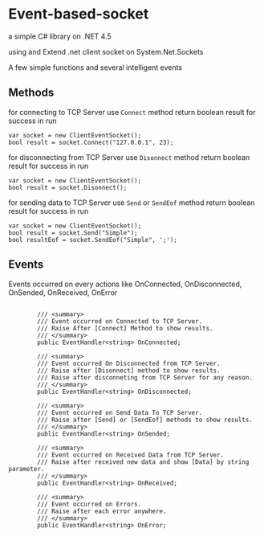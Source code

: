 # Event-based-socket

a simple C# library on .NET 4.5

using and Extend .net client socket on System.Net.Sockets

A few simple functions and several intelligent events

## Methods

for connecting to TCP Server use `Connect` method
return boolean result for success in run
```
var socket = new ClientEventSocket();
bool result = socket.Connect("127.0.0.1", 23);
```


for disconnecting from TCP Server use `Disonnect` method
return boolean result for success in run
```
var socket = new ClientEventSocket();
bool result = socket.Disonnect();
```

for sending data to TCP Server use `Send` or `SendEof` method
return boolean result for success in run
```
var socket = new ClientEventSocket();
bool result = socket.Send("Simple");
bool resultEof = socket.SendEof("Simple", ';');
```

## Events

Events occurred on every actions like OnConnected, OnDisconnected, OnSended, OnReceived, OnError

```

        /// <summary>
        /// Event occurred on Connected to TCP Server.
        /// Raise After [Connect] Method to show results.
        /// </summary>
        public EventHandler<string> OnConnected;

        /// <summary>
        /// Event occurred On Disconnected from TCP Server.
        /// Raise after [Disonnect] method to show results.
        /// Raise after disconneting from TCP Server for any reason.
        /// </summary>
        public EventHandler<string> OnDisconnected;

        /// <summary>
        /// Event occurred on Send Data To TCP Server.
        /// Raise after [Send] or [SendEof] methods to show results.
        /// </summary>
        public EventHandler<string> OnSended;

        /// <summary>
        /// Event occurred on Received Data from TCP Server.
        /// Raise after received new data and show [Data] by string parameter.
        /// </summary>
        public EventHandler<string> OnReceived;

        /// <summary>
        /// Event occurred on Errors.
        /// Raise after each error anywhere.
        /// </summary>
        public EventHandler<string> OnError;
```

